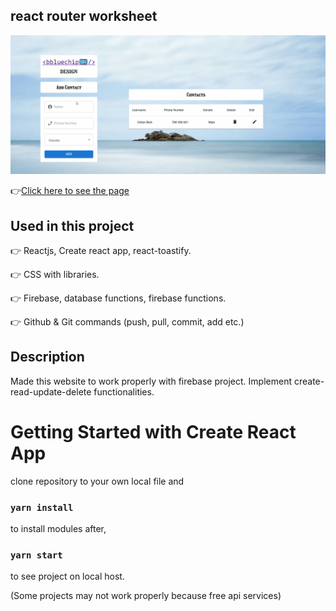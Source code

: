 ## react router worksheet
![Animation](https://github.com/bbluechip/react-firebase-contactapp/blob/master/firebase%20contact.gif)


👉[Click here to see the page](https://react-firebase-contactapp.vercel.app/)


## Used in this project
👉 Reactjs, Create react app, react-toastify.

👉 CSS with libraries.

👉 Firebase, database functions, firebase functions.

👉 Github & Git commands (push, pull, commit, add etc.)

## Description
Made this website to work properly with firebase project. Implement create-read-update-delete functionalities.

# Getting Started with Create React App
clone repository to your own local file and

### `yarn install`

to install modules after,

### `yarn start`

to see project on local host. 

(Some projects may not work properly because free api services)

